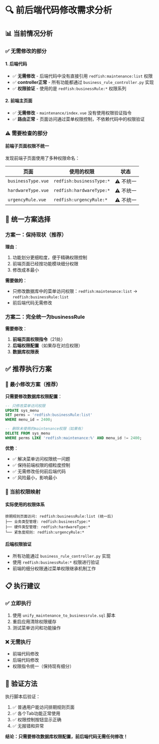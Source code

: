 # 🔍 前后端代码修改需求分析

## 📊 **当前情况分析**

### ✅ **无需修改的部分**

#### 1. **后端代码**
- ✅ **无需修改** - 后端代码中没有直接引用 `redfish:maintenance:list` 权限
- ✅ **controller正常** - 所有功能都通过 `business_rule_controller.py` 实现
- ✅ **权限验证** - 使用的是 `redfish:businessRule:*` 权限系列

#### 2. **前端主页面**
- ✅ **无需修改** - `maintenance/index.vue` 没有使用权限验证指令
- ✅ **路由正常** - 页面访问通过菜单权限控制，不依赖代码中的权限验证

### ⚠️ **需要检查的部分**

#### 前端子页面权限不统一
发现前端子页面使用了多种权限命名：

| 页面 | 使用的权限 | 状态 |
|------|-----------|------|
| `businessType.vue` | `redfish:businessType:*` | ⚠️ 不统一 |
| `hardwareType.vue` | `redfish:hardwareType:*` | ⚠️ 不统一 |
| `urgencyRule.vue` | `redfish:urgencyRule:*` | ⚠️ 不统一 |

## 🎯 **统一方案选择**

### 方案一：保持现状（推荐）
**理由**：
1. 功能划分更细粒度，便于精确权限控制
2. 前端页面已经按功能模块细分权限
3. 修改成本最小

**需要做的**：
- 只修改数据库中的菜单访问权限：`redfish:maintenance:list` → `redfish:businessRule:list`
- 前后端代码无需修改

### 方案二：完全统一为businessRule
**需要修改**：
1. **前端页面权限指令**（21处）
2. **后端权限配置**（如果存在对应权限）
3. **数据库权限表**

## ✅ **推荐执行方案**

### 🚀 **最小修改方案（推荐）**

**只需要修改数据库权限配置**：

```sql
-- 只修改菜单访问权限
UPDATE sys_menu 
SET perms = 'redfish:businessRule:list'
WHERE menu_id = 2400;

-- 删除未使用的maintenance权限（如果有）
DELETE FROM sys_menu 
WHERE perms LIKE 'redfish:maintenance:%' AND menu_id != 2400;
```

**优势**：
- ✅ 解决菜单访问权限统一问题
- ✅ 保持前端权限的细粒度控制
- ✅ 无需修改任何前后端代码
- ✅ 风险最小，影响最小

### 🔧 **当前权限映射**

#### 实际使用的权限体系
```
排期规则页面访问: redfish:businessRule:list (统一后)
├── 业务类型管理: redfish:businessType:*
├── 硬件类型管理: redfish:hardwareType:*  
└── 紧急度规则: redfish:urgencyRule:*
```

#### 后端权限验证
- 所有功能通过 `business_rule_controller.py` 实现
- 使用 `redfish:businessRule:*` 权限进行验证
- 前端的细分权限通过菜单权限继承机制工作

## 📋 **执行建议**

### ✅ **立即执行**
1. 使用 `unify_maintenance_to_businessrule.sql` 脚本
2. 重启应用清除权限缓存
3. 测试菜单访问和功能操作

### ❌ **无需执行**
- 前端代码修改
- 后端代码修改
- 权限指令统一（保持现有细分）

## 🎯 **验证方法**

执行脚本后验证：
1. ✅ 普通用户能访问排期规则页面
2. ✅ 各个Tab功能正常使用
3. ✅ 权限控制按钮显示正确
4. ✅ 无报错和异常

**结论：只需要修改数据库权限配置，前后端代码无需任何修改！**
